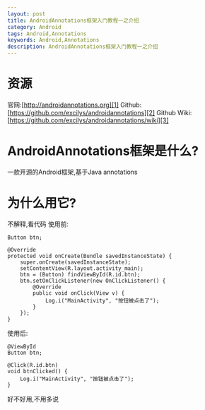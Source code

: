 ```yaml
---
layout: post
title: AndroidAnnotations框架入门教程一之介绍
category: Android
tags: Android,Annotations
keywords: Android,Annotations
description: AndroidAnnotations框架入门教程一之介绍
---
```


# 资源
官网:[http://androidannotations.org][1]
Github:[https://github.com/excilys/androidannotations][2]
Github Wiki:[https://github.com/excilys/androidannotations/wiki][3]

# AndroidAnnotations框架是什么?
一款开源的Android框架,基于Java annotations

# 为什么用它?

不解释,看代码
使用前:

    Button btn;

    @Override
    protected void onCreate(Bundle savedInstanceState) {
        super.onCreate(savedInstanceState);
        setContentView(R.layout.activity_main);
        btn = (Button) findViewById(R.id.btn);
        btn.setOnClickListener(new OnClickListener() {
            @Override
            public void onClick(View v) {
                Log.i("MainActivity", "按钮被点击了");
            }
        });
    }

使用后:

    @ViewById
    Button btn;

    @Click(R.id.btn)
    void btnClicked() {
        Log.i("MainActivity", "按钮被点击了");
    }

好不好用,不用多说

  [1]: http://androidannotations.org
  [2]: https://github.com/excilys/androidannotations
  [3]: https://github.com/excilys/androidannotations/wiki
